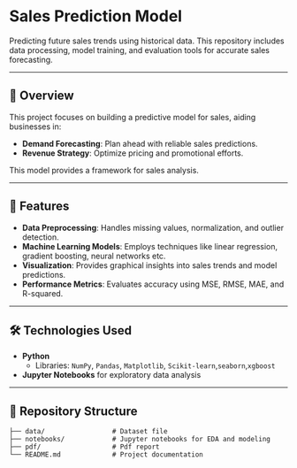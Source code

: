 # Sales Prediction Model

Predicting future sales trends using historical data. This repository includes data processing, model training, and evaluation tools for accurate sales forecasting.

---

## 📝 Overview

This project focuses on building a predictive model for sales, aiding businesses in:
- **Demand Forecasting**: Plan ahead with reliable sales predictions.
- **Revenue Strategy**: Optimize pricing and promotional efforts.

This model provides a framework for sales analysis.

---

## 🚀 Features

- **Data Preprocessing**: Handles missing values, normalization, and outlier detection.
- **Machine Learning Models**: Employs techniques like linear regression, gradient boosting, neural networks etc.
- **Visualization**: Provides graphical insights into sales trends and model predictions.
- **Performance Metrics**: Evaluates accuracy using MSE, RMSE, MAE, and R-squared.

---

## 🛠 Technologies Used

- **Python**
  - Libraries: `NumPy`, `Pandas`, `Matplotlib`, `Scikit-learn`,`seaborn`,`xgboost`
- **Jupyter Notebooks** for exploratory data analysis

---

## 📂 Repository Structure

```plaintext
├── data/                 # Dataset file
├── notebooks/            # Jupyter notebooks for EDA and modeling
├── pdf/                  # Pdf report
└── README.md             # Project documentation
